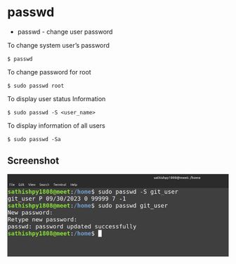 # passwd
 - passwd - change user password

To change system user’s password
```
$ passwd
```
To change password for root
```
$ sudo passwd root
```
To display user status Information
```
$ sudo passwd -S <user_name>
```
To display information of all users
```
$ sudo passwd -Sa
```

## Screenshot
![passwd](screenshots/passwd.jpg)
